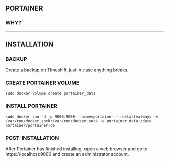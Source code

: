 ## PORTAINER

### WHY?
<p>
</p>

---

## INSTALLATION

### BACKUP
<p>
Create a backup on TImeshift, just in case anything breaks.
</p>

### CREATE PORTAINER VOLUME
```
sudo docker volume create portainer_data
```

### INSTALL PORTAINER
```
sudo docker run -d -p 9000:9000 --name=portainer --restart=always -v /var/run/docker.sock:/var/run/docker.sock -v portainer_data:/data portainer/portainer-ce
```

### POST-INSTALLATION
<p>
After Portainer has finished installing, open a web browser and go to https://localhost:9000 and create an administrator account.
</p>
